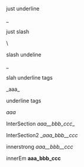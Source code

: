just underline 

_

just slash

\ 

slash undeline

\_ 

slah underline tags

\_aaa\_

underline tags

_aaa_

InterSection _aaa__bbb_ccc__

InterSection2 __aaa_bbb__ccc_

innerstrong _aaa__bbb__ccc_

innerEm __aaa_bbb_ccc__
